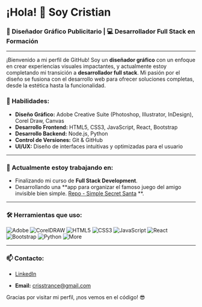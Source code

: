 # ¡Hola! 👋 Soy Cristian

### 🎨 Diseñador Gráfico Publicitario | 💻 Desarrollador Full Stack en Formación

---

¡Bienvenido a mi perfil de GitHub! Soy un **diseñador gráfico** con un enfoque en crear experiencias visuales impactantes, y actualmente estoy completando mi transición a **desarrollador full stack**. Mi pasión por el diseño se fusiona con el desarrollo web para ofrecer soluciones completas, desde la estética hasta la funcionalidad.

### 🚀 Habilidades:
- **Diseño Gráfico:** Adobe Creative Suite (Photoshop, Illustrator, InDesign), Corel Draw, Canvas
- **Desarrollo Frontend:** HTML5, CSS3, JavaScript, React, Bootstrap
- **Desarrollo Backend:** Node.js, Python
- **Control de Versiones:** Git & GitHub
- **UI/UX:** Diseño de interfaces intuitivas y optimizadas para el usuario

---

### 🌱 Actualmente estoy trabajando en:
- Finalizando mi curso de **Full Stack Development**.
- Desarrollando una **app para organizar el famoso juego del amigo invisible bien simple. [Repo - Simple Secret Santa](https://github.com/crisstrance/simple-secret-santa) **.

---

### 🛠 Herramientas que uso:
![Adobe](https://img.shields.io/badge/Adobe-FF0000?style=for-the-badge&logo=adobe&logoColor=white)
![CorelDRAW](https://img.shields.io/badge/CorelDRAW-47A141?style=for-the-badge&logo=coreldraw&logoColor=white)
![HTML5](https://img.shields.io/badge/HTML5-E34F26?style=for-the-badge&logo=html5&logoColor=white)
![CSS3](https://img.shields.io/badge/CSS3-1572B6?style=for-the-badge&logo=css3&logoColor=white)
![JavaScript](https://img.shields.io/badge/JavaScript-F7DF1E?style=for-the-badge&logo=javascript&logoColor=black)
![React](https://img.shields.io/badge/React-61DAFB?style=for-the-badge&logo=react&logoColor=black)
![Bootstrap](https://img.shields.io/badge/Bootstrap-7952B3?style=for-the-badge&logo=bootstrap&logoColor=white)
![Python](https://img.shields.io/badge/Python-3776AB?style=for-the-badge&logo=python&logoColor=white)
![More](https://img.shields.io/badge/More...-555555?style=for-the-badge&logo=more&logoColor=white)
<!--![Figma](https://img.shields.io/badge/Figma-000000?style=for-the-badge&logo=figma&logoColor=white)-->

---

### 📫 Contacto:
- [LinkedIn](https://linkedin.com/in/crisstrance)
<!--- [Behance](https://behance.net/tu-usuario)-->
- **Email:** crisstrance@gmail.com

Gracias por visitar mi perfil, ¡nos vemos en el código! 😎

<!--
**crisstrance/crisstrance** is a ✨ _special_ ✨ repository because its `README.md` (this file) appears on your GitHub profile.

Here are some ideas to get you started:

- 🔭 I’m currently working on ...
- 🌱 I’m currently learning ...
- 👯 I’m looking to collaborate on ...
- 🤔 I’m looking for help with ...
- 💬 Ask me about ...
- 📫 How to reach me: ...
- 😄 Pronouns: ...
- ⚡ Fun fact: ...
-->
